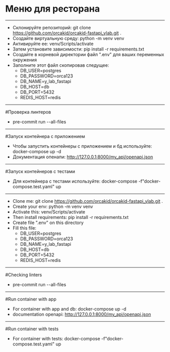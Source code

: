 # Меню для ресторана
_______
+ Склонируйте репозиторий: git clone https://github.com/orcakid/orcakid-fastapi_ylab.git .
+ Создайте виртуальную среду: python -m venv venv
+ Активируйте ее: venv/Scripts/activate
+ Затем установите зависимости: pip install -r requirements.txt
+ Создайте в корневой директории файл ".env" для ваших переменных окружения
+ Заполните этот файл скопировав следущее:
   + DB_USER=postgres
   + DB_PASSWORD=orca123
   + DB_NAME=y_lab_fastapi
   + DB_HOST=db
   + DB_PORT=5432
   + REDIS_HOST=redis
______
#Проверка линтеров
+ pre-commit run --all-files
______
#Запуск контейнера с приложением
+ Чтобы запустить контейнеры с приложением и бд используйте: docker-compose up -d
+ Документация опенапи: http://127.0.0.1:8000/my_api/openapi.json
______
#Запуск контейнеров с тестами
+ Для контейнера с тестами используйте: docker-compose -f"docker-compose.test.yaml" up
_______
+ Clone me: git clone https://github.com/orcakid/orcakid-fastapi_ylab.git .
+ Create your env: python -m venv venv
+ Activate this: venv/Scripts/activate
+ Then install requirements: pip install -r requirements.txt
+ Create file ".env" on this directory
+ Fill this file:
   + DB_USER=postgres
   + DB_PASSWORD=orca123
   + DB_NAME=y_lab_fastapi
   + DB_HOST=db
   + DB_PORT=5432
   + REDIS_HOST=redis
______
#Сhecking linters
+ pre-commit run --all-files
_______
#Run container with app
+ For container with app and db: docker-compose up -d
+ documentation openapi: http://127.0.0.1:8000/my_api/openapi.json
_______
#Run container with tests
+ For container with tests: docker-compose -f"docker-compose.test.yaml" up
